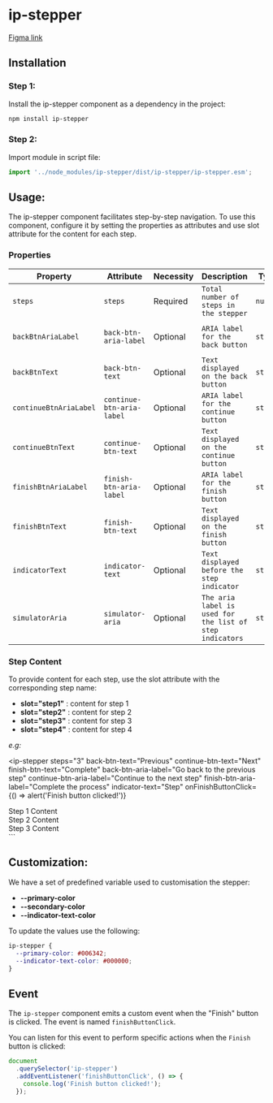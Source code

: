 # ip-stepper

[Figma link](https://www.figma.com/design/63w4li687mfdYtETlBu6a9/Component---Mixed?node-id=3018-499&m=dev)

## Installation

### Step 1:

Install the ip-stepper component as a dependency in the project:

```bash
npm install ip-stepper
```

### Step 2:

Import module in script file:

```javascript or typescript
import '../node_modules/ip-stepper/dist/ip-stepper/ip-stepper.esm';
```

## Usage:

The ip-stepper component facilitates step-by-step navigation. To use this component, configure it by setting the properties as attributes and use slot attribute for the content for each step.

### Properties

| Property               | Attribute                 | Necessity | Description                                              | Type     | Default                          |
| ---------------------- | ------------------------- | --------- | -------------------------------------------------------- | -------- | -------------------------------- |
| `steps`                | `steps`                   | Required  | `Total number of steps in the stepper`                   | `number` | `0`                              |
| `backBtnAriaLabel`     | `back-btn-aria-label`     | Optional  | `ARIA label for the back button`                         | `string` | `'Go back to the previous step'` |
| `backBtnText`          | `back-btn-text`           | Optional  | `Text displayed on the back button`                      | `string` | `'Back'`                         |
| `continueBtnAriaLabel` | `continue-btn-aria-label` | Optional  | `ARIA label for the continue button`                     | `string` | `'Continue to the next step'`    |
| `continueBtnText`      | `continue-btn-text`       | Optional  | `Text displayed on the continue button`                  | `string` | `'Continue'`                     |
| `finishBtnAriaLabel`   | `finish-btn-aria-label`   | Optional  | `ARIA label for the finish button`                       | `string` | `'Finish the process'`           |
| `finishBtnText`        | `finish-btn-text`         | Optional  | `Text displayed on the finish button`                    | `string` | `'Finish'`                       |
| `indicatorText`        | `indicator-text`          | Optional  | `Text displayed before the step indicator`               | `string` | `'Step'`                         |
| `simulatorAria`        | `simulator-aria`          | Optional  | `The aria label is used for the list of step indicators` | `string` | `'Simulator progress'`           |

### Step Content

To provide content for each step, use the slot attribute with the corresponding step name:

- **slot="step1"** : content for step 1
- **slot="step2"** : content for step 2
- **slot="step3"** : content for step 3
- **slot="step4"** : content for step 4

_e.g:_

<ip-stepper
steps="3"
back-btn-text="Previous"
continue-btn-text="Next"
finish-btn-text="Complete"
back-btn-aria-label="Go back to the previous step"
continue-btn-aria-label="Continue to the next step"
finish-btn-aria-label="Complete the process"
indicator-text="Step"
onFinishButtonClick={() => alert('Finish button clicked!')}

>

  <div slot="step1">Step 1 Content</div>
  <div slot="step2">Step 2 Content</div>
  <div slot="step3">Step 3 Content</div>
</ip-stepper>
```

## Customization:

We have a set of predefined variable used to customisation the stepper:

- **--primary-color**
- **--secondary-color**
- **--indicator-text-color**

To update the values use the following:

```css
ip-stepper {
  --primary-color: #006342;
  --indicator-text-color: #000000;
}
```

## Event

The `ip-stepper` component emits a custom event when the "Finish" button is clicked. The event is named `finishButtonClick`.

You can listen for this event to perform specific actions when the `Finish` button is clicked:

```javascript
document
  .querySelector('ip-stepper')
  .addEventListener('finishButtonClick', () => {
    console.log('Finish button clicked!');
  });
```
